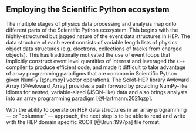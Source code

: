 ## Employing the Scientific Python ecosystem

<!-- _Here we can talk about how we used to do the event-loop analysis but we're shifting towards array programming models à la `numpy`.
We can describe our highly structured but jagged data and how domain specific languages, such as `awkward` (as a generalization of `numpy`) helps us deal with those peculiarities.
Maybe here we can also advertise the [Scikit-HEP](https://scikit-hep.org/) ecosystem._ -->

The multiple stages of physics data processing and analysis map onto different parts of the Scientific Python ecosystem.
This begins with the highly-structured but jagged nature of the event data structures in HEP.
The data structure of each event consists of variable length lists of physics object data structures (e.g. electrons, collections of tracks from charged objects).
This has traditionally motivated the use of event loops that implicitly construct event level quantities of interest and leveraged the `C++` compiler to produce efficient code, and made it difficult to take advantage of array programming paradigms that are common in Scientific Python given NumPy [@numpy] vector operations.
The Scikit-HEP library Awkward Array [@Awkward_Array] provides a path forward by providing NumPy-like idioms for nested, variable-sized (JSON-like) data and also brings analysts into an array programming paradigm [@Hartmann:2021qzp].

With the ability to operate on HEP data structures in an array programming &mdash; or "columnar" &mdash; approach, the next step is to be able to read and write with the HEP domain specific ROOT [@Brun:1997pa] file format.
